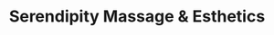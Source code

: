 ---
title: "Serendipity Massage & Esthetics"
url: /maple-valley/serendipity-massage-and-esthetics/
shop: beauty
---